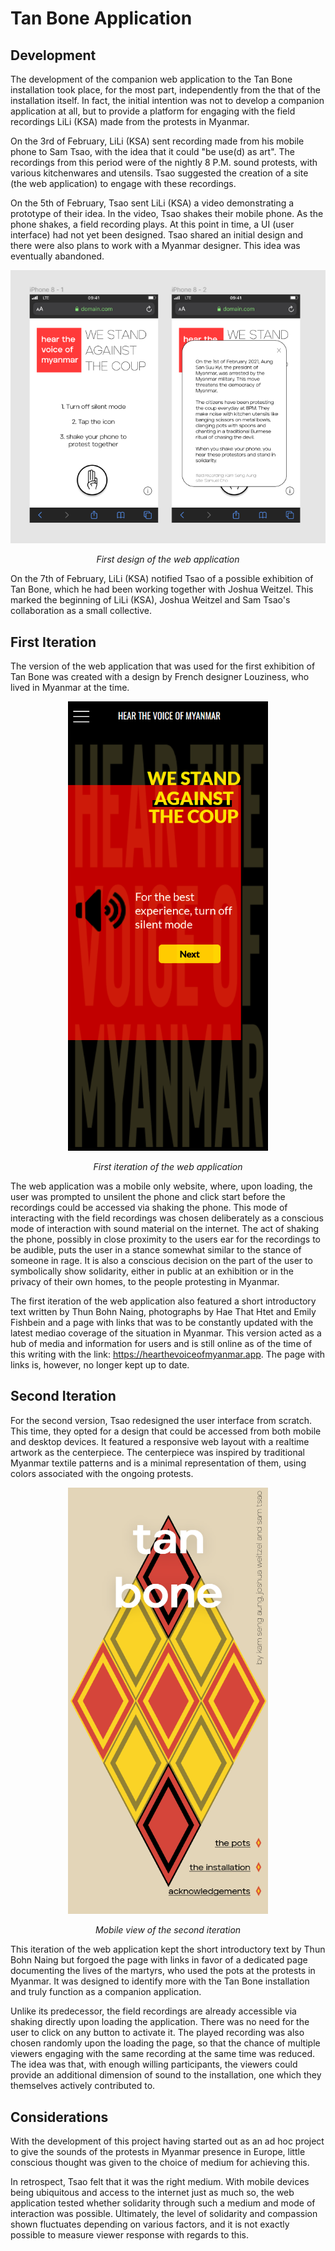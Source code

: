 # Tan Bone Application 
## Development

The development of the companion web application to the Tan Bone installation
took place, for the most part, independently from the that of the installation
itself. In fact, the initial intention was not to develop a companion
application at all, but to provide a platform for engaging with the field
recordings LiLi (KSA) made from the protests in Myanmar. 

On the 3rd of February, LiLi (KSA) sent recording made from his mobile phone to
Sam Tsao, with the idea that it could "be use(d) as art". The recordings from
this period were of the nightly 8 P.M. sound protests, with various kitchenwares
and utensils. Tsao suggested the creation of a site (the web application) to
engage with these recordings. 

On the 5th of February, Tsao sent LiLi (KSA) a video demonstrating a prototype
of their idea. In the video, Tsao shakes their mobile phone. As the phone
shakes, a field recording plays. At this point in time, a UI (user interface)
had not yet been designed. Tsao shared an initial design and there were also
plans to work with a Myanmar designer. This idea was eventually abandoned. 

<div align="center">
<img src="https://raw.githubusercontent.com/somecho/tanbone-app-documentation/master/imgs/design1.png" width="720">
<p><em>First design of the web application</em></p>
</div>

On the 7th of February, LiLi (KSA) notified Tsao of a possible exhibition of
Tan Bone, which he had been working together with Joshua Weitzel. This marked
the beginning of LiLi (KSA), Joshua Weitzel and Sam Tsao's collaboration as a
small collective. 

## First Iteration

The version of the web application that was used for the first exhibition of Tan
Bone was created with a design by French designer Louziness, who lived in
Myanmar at the time. 

<div align="center">
<img src="https://raw.githubusercontent.com/somecho/tanbone-app-documentation/master/imgs/design2.PNG" width="320">
<p><em>First iteration of the web application</em></p>
</div>

The web application was a mobile only website, where, upon loading, the user was
prompted to unsilent the phone and click start before the recordings could be
accessed via shaking the phone. This mode of interacting with the field
recordings was chosen deliberately as a conscious mode of interaction with sound
material on the internet. The act of shaking the phone, possibly in close
proximity to the users ear for the recordings to be audible, puts the user in a
stance somewhat similar to the stance of someone in rage. It is also a conscious
decision on the part of the user to symbolically show solidarity, either in
public at an exhibition or in the privacy of their own homes, to the people
protesting in Myanmar.

The first iteration of the web application also featured a short introductory
text written by Thun Bohn Naing, photographs by Hae That Htet and Emily Fishbein
and a page with links that was to be constantly updated with the latest mediao
coverage of the situation in Myanmar. This version acted as a hub of media and
information for users and is still online as of the time of this writing with
the link: 
https://hearthevoiceofmyanmar.app. The page with links is, however, no longer
kept up to date. 

## Second Iteration

For the second version, Tsao redesigned the user interface from scratch. This
time, they opted for a design that could be accessed from both mobile and
desktop devices. It featured a responsive web layout with a realtime artwork as
the centerpiece. The centerpiece was inspired by traditional Myanmar textile
patterns and is a minimal representation of them, using colors associated with
the ongoing protests.

<div align="center">
<img src="https://raw.githubusercontent.com/somecho/tanbone-app-documentation/master/imgs/design3-mobile.PNG" width="320">
<p><em>Mobile view of the second iteration</em></p>
</div>

This iteration of the web application kept the short introductory text by Thun
Bohn Naing but forgoed the page with links in favor of a dedicated page
documenting the lives of the martyrs, who used the pots at the protests in
Myanmar. It was designed to identify more with the Tan Bone installation and
truly function as a companion application.

Unlike its predecessor, the field recordings are already accessible via shaking directly
upon loading the application. There was no need for the user to click on any
button to activate it. The played recording was also chosen randomly upon the
loading the page, so that the chance of multiple viewers engaging with the same
recording at the same time was reduced. The idea was that, with enough willing
participants, the viewers could provide an additional dimension of sound to the
installation, one which they themselves actively contributed to.

## Considerations

With the development of this project having started out as an ad hoc project to
give the sounds of the protests in Myanmar presence in Europe, little
conscious thought was given to the choice of medium for achieving this. 

In retrospect, Tsao felt that it was the right medium. With mobile devices being
ubiquitous and access to the internet just as much so, the web application
tested whether solidarity through such a medium and mode of interaction was
possible. Ultimately, the level of solidarity and compassion shown fluctuates
depending on various factors, and it is not exactly possible to measure viewer
response with regards to this. 
